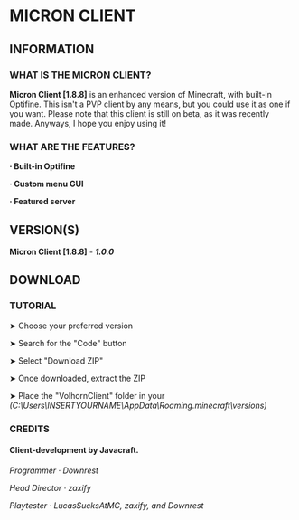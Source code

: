 # MICRON CLIENT

## INFORMATION

### WHAT IS THE MICRON CLIENT?

**Micron Client [1.8.8]** is an enhanced version of Minecraft, with built-in Optifine. This isn't a PVP client by any means, but you could use it as one if you want.
Please note that this client is still on beta, as it was recently made. Anyways, I hope you enjoy using it!

### WHAT ARE THE FEATURES?

 **· Built-in Optifine**
 
 **· Custom menu GUI**
 
 **· Featured server**
 
## VERSION(S)

**Micron Client [1.8.8]** - ***1.0.0***

## DOWNLOAD

### TUTORIAL

 ➤ Choose your preferred version

 ➤ Search for the "Code" button

 ➤ Select "Download ZIP"

 ➤ Once downloaded, extract the ZIP

 ➤ Place the "VolhornClient" folder in your *(C:\Users\INSERTYOURNAME\AppData\Roaming\.minecraft\versions)*

### CREDITS

#### **Client-development by Javacraft.**

 *Programmer · Downrest*
 
 *Head Director · zaxify*
 
 *Playtester · LucasSucksAtMC, zaxify, and Downrest*
